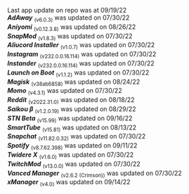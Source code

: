 Last app update on repo was at 09/19/22   
***AdAway*** <sub>(v6.0.3)</sub> was updated on 07/30/22   
***Aniyomi*** <sub>(v0.12.3.8)</sub> was updated on 08/26/22   
***SnapMod*** <sub>(v1.8.3)</sub> was updated on 07/30/22   
***Aliucord Installer*** <sub>(v1.0.7)</sub> was updated on 07/30/22   
***Instagram*** <sub>(v232.0.0.16.114)</sub> was updated on 07/30/22   
***Instander*** <sub>(v232.0.0.16.114)</sub> was updated on 07/30/22   
***Launch on Boot*** <sub>(v1.1.2)</sub> was updated on 07/30/22   
***Magisk*** <sub>(v38ab6858)</sub> was updated on 08/24/22   
***Momo*** <sub>(v4.3.1)</sub> was updated on 07/30/22   
***Reddit*** <sub>(v2022.31.0)</sub> was updated on 08/18/22   
***Saikou β*** <sub>(v1.2.0.19)</sub> was updated on 08/29/22   
***STN Beta*** <sub>(v15.99)</sub> was updated on 09/16/22   
***SmartTube*** <sub>(v15.81)</sub> was updated on 08/13/22   
***Snapchat*** <sub>(v11.82.0.32)</sub> was updated on 07/30/22   
***Spotify*** <sub>(v8.7.62.398)</sub> was updated on 09/11/22   
***Twidere X*** <sub>(v1.6.0)</sub> was updated on 07/30/22   
***TwitchMod*** <sub>(v13.0.0)</sub> was updated on 07/30/22   
***Vanced Manager*** <sub>(v2.6.2 (Crimson))</sub> was updated on 07/30/22   
***xManager*** <sub>(v4.0)</sub> was updated on 09/14/22   
